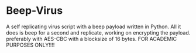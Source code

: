 # Beep-Virus
A self replicating virus script with a beep payload written in Python. All it does is beep for a second and replicate, working on encrypting the payload. preferably with AES-CBC with a blocksize of 16 bytes. FOR ACADEMIC PURPOSES ONLY!!!! 
